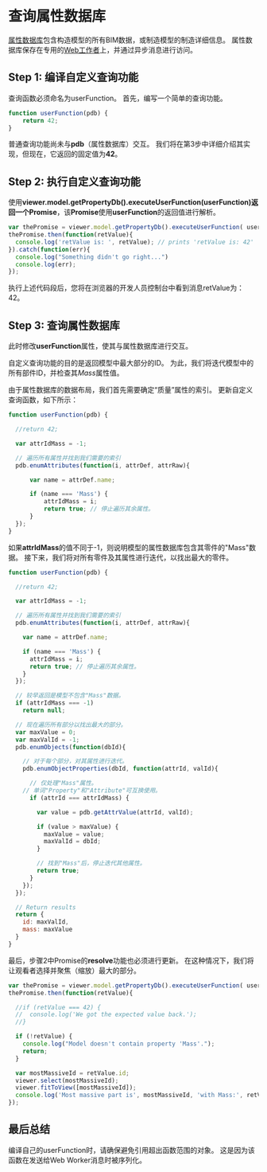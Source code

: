 # 查询属性数据库

[属性数据库](https://forge.autodesk.com/en/docs/viewer/v7/reference/globals/PropertyDatabase/)包含构造模型的所有BIM数据，或制造模型的制造详细信息。 属性数据库保存在专用的[Web工作者](https://developer.mozilla.org/en-US/docs/Web/API/Web_Workers_API)上，并通过异步消息进行访问。

## Step 1: 编译自定义查询功能

查询函数必须命名为userFunction。 首先，编写一个简单的查询功能。

```js
function userFunction(pdb) {
    return 42;
}
```

普通查询功能尚未与**pdb**（属性数据库）交互。 我们将在第3步中详细介绍其实现，但现在，它返回的固定值为**42**。

## Step 2: 执行自定义查询功能

使用**viewer.model.getPropertyDb().executeUserFunction(userFunction)**返回一个**Promise**，该**Promise**使用**userFunction**的返回值进行解析。

```js
var thePromise = viewer.model.getPropertyDb().executeUserFunction( userFunction );
thePromise.then(function(retValue){
  console.log('retValue is: ', retValue); // prints 'retValue is: 42'
}).catch(function(err){
  console.log("Something didn't go right...")
  console.log(err);
});
```

执行上述代码段后，您将在浏览器的开发人员控制台中看到消息retValue为：42。

## Step 3: 查询属性数据库

此时修改**userFunction**属性，使其与属性数据库进行交互。

自定义查询功能的目的是返回模型中最大部分的ID。 为此，我们将迭代模型中的所有部件ID，并检查其*Mass*属性值。

由于属性数据库的数据布局，我们首先需要确定“质量”属性的索引。 更新自定义查询函数，如下所示：

```js
function userFunction(pdb) {

  //return 42;

  var attrIdMass = -1;

  // 遍历所有属性并找到我们需要的索引
  pdb.enumAttributes(function(i, attrDef, attrRaw){

      var name = attrDef.name;

      if (name === 'Mass') {
          attrIdMass = i;
          return true; // 停止遍历其余属性。
      }
  });
}
```

如果**attrIdMass**的值不同于-1，则说明模型的属性数据库包含其零件的"Mass"数据。 接下来，我们将对所有零件及其属性进行迭代，以找出最大的零件。

```js
function userFunction(pdb) {

  //return 42;

  var attrIdMass = -1;

  // 遍历所有属性并找到我们需要的索引
  pdb.enumAttributes(function(i, attrDef, attrRaw){

    var name = attrDef.name;

    if (name === 'Mass') {
      attrIdMass = i;
      return true; // 停止遍历其余属性。
    }
  });

  // 较早返回是模型不包含"Mass"数据。
  if (attrIdMass === -1)
    return null;

  // 现在遍历所有部分以找出最大的部分。
  var maxValue = 0;
  var maxValId = -1;
  pdb.enumObjects(function(dbId){

    // 对于每个部分，对其属性进行迭代。
    pdb.enumObjectProperties(dbId, function(attrId, valId){

      // 仅处理"Mass"属性。
    // 单词"Property"和"Attribute"可互换使用。
      if (attrId === attrIdMass) {

        var value = pdb.getAttrValue(attrId, valId);

        if (value > maxValue) {
          maxValue = value;
          maxValId = dbId;
        }

        // 找到"Mass"后，停止迭代其他属性。
        return true;
      }
    });
  });

  // Return results
  return {
    id: maxValId,
    mass: maxValue
  }
}
```

最后，步骤2中Promise的**resolve**功能也必须进行更新。 在这种情况下，我们将让观看者选择并聚焦（缩放）最大的部分。

```js
var thePromise = viewer.model.getPropertyDb().executeUserFunction( userFunction );
thePromise.then(function(retValue){

  //if (retValue === 42) {
  //  console.log('We got the expected value back.');
  //}

  if (!retValue) {
    console.log("Model doesn't contain property 'Mass'.");
    return;
  }

  var mostMassiveId = retValue.id;
  viewer.select(mostMassiveId);
  viewer.fitToView([mostMassiveId]);
  console.log('Most massive part is', mostMassiveId, 'with Mass:', retValue.mass);
});
```

## 最后总结

编译自己的userFunction时，请确保避免引用超出函数范围的对象。 这是因为该函数在发送给Web Worker消息时被序列化。
